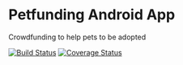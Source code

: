 # Petfunding Android App
Crowdfunding to help pets to be adopted

[![Build Status](https://travis-ci.org/GersonSilvaFilho/petfunding_Android.svg?branch=master)](https://travis-ci.org/GersonSilvaFilho/petfunding_Android)
[![Coverage Status](https://coveralls.io/repos/github/GersonSilvaFilho/petfunding_Android/badge.svg?branch=master)](https://coveralls.io/github/GersonSilvaFilho/petfunding_Android?branch=master)
